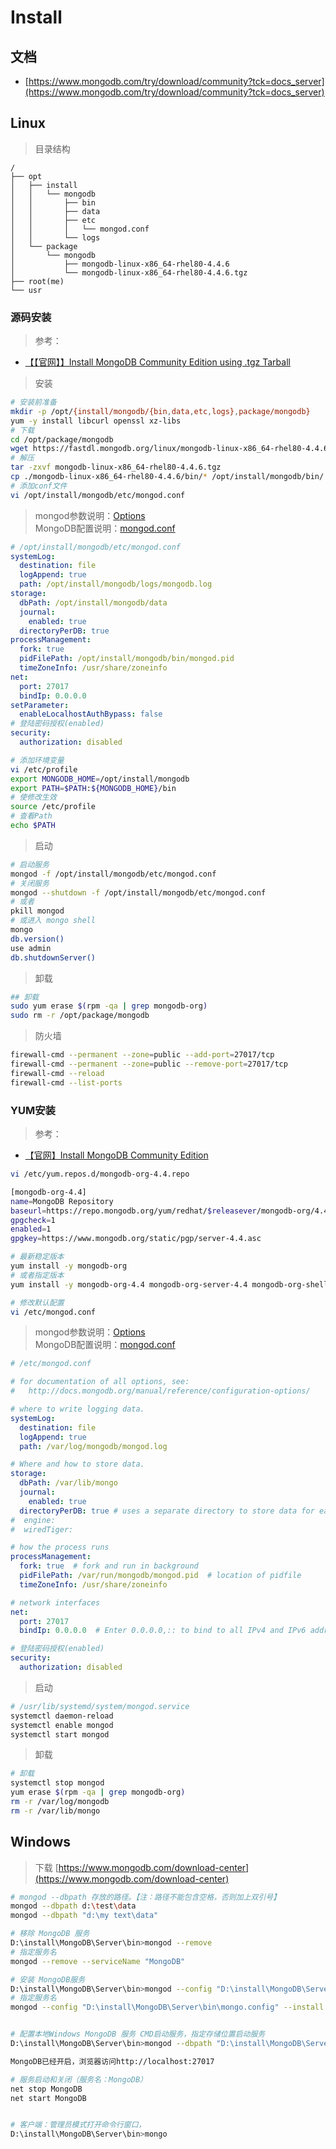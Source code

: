 # Install

## 文档

- [https://www.mongodb.com/try/download/community?tck=docs_server](https://www.mongodb.com/try/download/community?tck=docs_server)

## Linux

> 目录结构

```
/
├── opt
│   ├── install
│   │   └── mongodb
│   │       ├── bin
│   │       ├── data
│   │       ├── etc
│   │       │   └── mongod.conf
│   │       └── logs
│   └── package
│       └── mongodb
│           ├── mongodb-linux-x86_64-rhel80-4.4.6
│           └── mongodb-linux-x86_64-rhel80-4.4.6.tgz
├── root(me)
└── usr
```

### 源码安装

> 参考：

- [【【官网】】Install MongoDB Community Edition using .tgz Tarball](https://docs.mongodb.com/manual/tutorial/install-mongodb-on-red-hat-tarball)

> 安装

```sh
# 安装前准备
mkdir -p /opt/{install/mongodb/{bin,data,etc,logs},package/mongodb}
yum -y install libcurl openssl xz-libs
# 下载
cd /opt/package/mongodb
wget https://fastdl.mongodb.org/linux/mongodb-linux-x86_64-rhel80-4.4.6.tgz
# 解压
tar -zxvf mongodb-linux-x86_64-rhel80-4.4.6.tgz
cp ./mongodb-linux-x86_64-rhel80-4.4.6/bin/* /opt/install/mongodb/bin/
# 添加conf文件
vi /opt/install/mongodb/etc/mongod.conf
```

> mongod参数说明：[Options](https://docs.mongodb.com/manual/reference/program/mongod)  
> MongoDB配置说明：[mongod.conf](https://docs.mongodb.com/manual/reference/configuration-options)

```yaml
# /opt/install/mongodb/etc/mongod.conf
systemLog:
  destination: file
  logAppend: true
  path: /opt/install/mongodb/logs/mongodb.log
storage:
  dbPath: /opt/install/mongodb/data
  journal:
    enabled: true
  directoryPerDB: true
processManagement:
  fork: true
  pidFilePath: /opt/install/mongodb/bin/mongod.pid
  timeZoneInfo: /usr/share/zoneinfo
net:
  port: 27017
  bindIp: 0.0.0.0
setParameter:
  enableLocalhostAuthBypass: false
# 登陆密码授权(enabled)
security:
  authorization: disabled
```

```sh
# 添加环境变量
vi /etc/profile
export MONGODB_HOME=/opt/install/mongodb
export PATH=$PATH:${MONGODB_HOME}/bin
# 使修改生效
source /etc/profile
# 查看Path
echo $PATH
```

> 启动

```sh
# 启动服务
mongod -f /opt/install/mongodb/etc/mongod.conf
# 关闭服务
mongod --shutdown -f /opt/install/mongodb/etc/mongod.conf
# 或者
pkill mongod
# 或进入 mongo shell
mongo
db.version()
use admin
db.shutdownServer()
```

> 卸载

```sh
## 卸载
sudo yum erase $(rpm -qa | grep mongodb-org)
sudo rm -r /opt/package/mongodb
```

> 防火墙

```sh
firewall-cmd --permanent --zone=public --add-port=27017/tcp
firewall-cmd --permanent --zone=public --remove-port=27017/tcp
firewall-cmd --reload
firewall-cmd --list-ports
```

### YUM安装

> 参考：

- [【官网】Install MongoDB Community Edition](https://docs.mongodb.com/manual/tutorial/install-mongodb-on-red-hat)

```sh
vi /etc/yum.repos.d/mongodb-org-4.4.repo
```

```sh
[mongodb-org-4.4]
name=MongoDB Repository
baseurl=https://repo.mongodb.org/yum/redhat/$releasever/mongodb-org/4.4/x86_64/
gpgcheck=1
enabled=1
gpgkey=https://www.mongodb.org/static/pgp/server-4.4.asc
```

```sh
# 最新稳定版本
yum install -y mongodb-org
# 或者指定版本
yum install -y mongodb-org-4.4 mongodb-org-server-4.4 mongodb-org-shell-4.4 mongodb-org-mongos-4.4 mongodb-org-tools-4.4
```

```sh
# 修改默认配置
vi /etc/mongod.conf 
```

> mongod参数说明：[Options](https://docs.mongodb.com/manual/reference/program/mongod)  
> MongoDB配置说明：[mongod.conf](https://docs.mongodb.com/manual/reference/configuration-options)

```yaml {17}
# /etc/mongod.conf

# for documentation of all options, see:
#   http://docs.mongodb.org/manual/reference/configuration-options/

# where to write logging data.
systemLog:
  destination: file
  logAppend: true
  path: /var/log/mongodb/mongod.log

# Where and how to store data.
storage:
  dbPath: /var/lib/mongo
  journal:
    enabled: true
  directoryPerDB: true # uses a separate directory to store data for each database
#  engine:
#  wiredTiger:

# how the process runs
processManagement:
  fork: true  # fork and run in background
  pidFilePath: /var/run/mongodb/mongod.pid  # location of pidfile
  timeZoneInfo: /usr/share/zoneinfo

# network interfaces
net:
  port: 27017
  bindIp: 0.0.0.0  # Enter 0.0.0.0,:: to bind to all IPv4 and IPv6 addresses or, alternatively, use the net.bindIpAll setting.

# 登陆密码授权(enabled)
security:
  authorization: disabled
```

> 启动

```sh
# /usr/lib/systemd/system/mongod.service 
systemctl daemon-reload
systemctl enable mongod
systemctl start mongod
```

> 卸载

```sh
# 卸载
systemctl stop mongod
yum erase $(rpm -qa | grep mongodb-org)
rm -r /var/log/mongodb
rm -r /var/lib/mongo
```

## Windows

> 下载 [https://www.mongodb.com/download-center](https://www.mongodb.com/download-center)

```sh
# mongod --dbpath 存放的路径。【注：路径不能包含空格，否则加上双引号】
mongod --dbpath d:\test\data
mongod --dbpath "d:\my text\data"

# 移除 MongoDB 服务
D:\install\MongoDB\Server\bin>mongod --remove
# 指定服务名
mongod --remove --serviceName "MongoDB"

# 安装 MongoDB服务
D:\install\MongoDB\Server\bin>mongod --config "D:\install\MongoDB\Server|bin\mongod.cfg" --install
# 指定服务名
mongod --config "D:\install\MongoDB\Server\bin\mongo.config" --install --serviceName "MongoDB"


# 配置本地Windows MongoDB 服务 CMD启动服务，指定存储位置启动服务
D:\install\MongoDB\Server\bin>mongod --dbpath "D:\install\MongoDB\Server\data\db"

MongoDB已经开启，浏览器访问http://localhost:27017

# 服务启动和关闭（服务名：MongoDB）
net stop MongoDB
net start MongoDB


# 客户端：管理员模式打开命令行窗口，
D:\install\MongoDB\Server\bin>mongo
```

